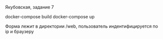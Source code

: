 Якубовская, задание 7

docker-compose build 
docker-compose up

Форма лежит в директории /web, пользователь индентифицируется по ip и браузеру
